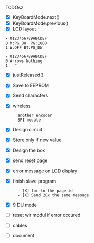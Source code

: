 TODOsz

- [x] KeyBoardMode.next()
- [x] KeyBoardMode.previous()
- [x] LCD layout

```
- 0123456789ABCDEF
0 M:PG_DU  PG:1000  
1 W:OFF BT:PG_DW 

- 0123456789ABCDEF
0 Arrows Nothing
1   ^         
```

- [x] justReleased()

- [x] Save to EEPROM

- [x] Send characters

- [x] wireless
  
        another encoder
        SPI module

- [x] Design circuit

- [x] Store only if new value

- [x] Design the box

- [x] send reset page

- [X] error message on LCD display

- [X] finish slave program
        
        - [X] for to the page id
        - [X] Send 20x the same message

- [x] 9 DU mode
- [ ] reset wir modul if error occured
- [ ] cables
- [ ] document